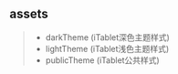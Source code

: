 ## assets


> * darkTheme    (iTablet深色主题样式)
> * lightTheme   (iTablet浅色主题样式)
> * publicTheme  (iTablet公共样式)